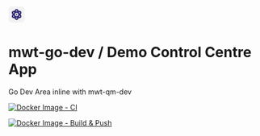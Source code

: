 ![Demo Control Centre](assets/favicon-32x32.png) 
# mwt-go-dev / Demo Control Centre App
Go Dev Area inline with mwt-qm-dev



[![Docker Image - CI](https://github.com/mt1976/mwt-go-dev/actions/workflows/docker-image.yml/badge.svg?branch=main)](https://github.com/mt1976/mwt-go-dev/actions/workflows/docker-image.yml)

[![Docker Image - Build & Push](https://github.com/mt1976/mwt-go-dev/actions/workflows/dockerhub-image.yml/badge.svg)](https://github.com/mt1976/mwt-go-dev/actions/workflows/dockerhub-image.yml)
